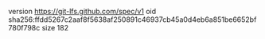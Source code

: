 version https://git-lfs.github.com/spec/v1
oid sha256:ffdd5267c2aaf8f5638af250891c46937cb45a0d4eb6a851be6652bf780f798c
size 182
